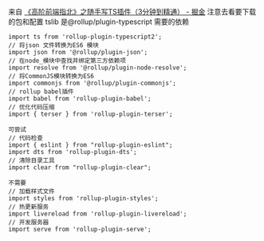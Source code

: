 来自 [《高阶前端指北》之随手写TS插件（3分钟到精通） - 掘金](https://juejin.cn/post/7128010734008533028?searchId=2023080311220012C4A9AB3B64E82E6B1D)
注意去看要下载的包和配置
tslib 是@rollup/plugin-typescript 需要的依赖
```
import ts from 'rollup-plugin-typescript2';
// 将json 文件转换为ES6 模块
import json from '@rollup/plugin-json';
// 在node_模块中查找并绑定第三方依赖项
import resolve from '@rollup/plugin-node-resolve';
// 将CommonJS模块转换为ES6
import commonjs from '@rollup/plugin-commonjs';
// rollup babel插件
import babel from 'rollup-plugin-babel';
// 优化代码压缩
import { terser } from 'rollup-plugin-terser';

可尝试
// 代码检查
import { eslint } from "rollup-plugin-eslint";
import dts from 'rollup-plugin-dts';
// 清除目录工具
import clear from "rollup-plugin-clear";

不需要
// 加载样式文件
import styles from 'rollup-plugin-styles';
// 热更新服务
import livereload from 'rollup-plugin-livereload';
// 开发服务器
import serve from 'rollup-plugin-serve';
```
